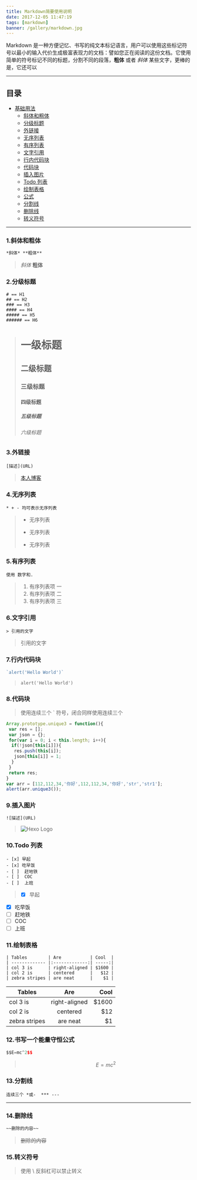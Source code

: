```yaml
---
title: Markdown简要使用说明
date: 2017-12-05 11:47:19
tags: [markdown]
banner: /gallery/markdown.jpg
---
```

Markdown 是一种方便记忆、书写的纯文本标记语言，用户可以使用这些标记符号以最小的输入代价生成极富表现力的文档：譬如您正在阅读的这份文档。它使用简单的符号标记不同的标题，分割不同的段落，**粗体** 或者 *斜体* 某些文字，更棒的是，它还可以
<!-- more -->

---
## 目录
* [基础用法](#)
  * [斜体和粗体](#1-斜体和粗体)
  * [分级标题](#2-分级标题)
  * [外链接](#3-外链接)
  * [无序列表](#4-无序列表)
  * [有序列表](#5-有序列表)
  * [文字引用](#6-文字引用-rules)
  * [行内代码块](#7-行内代码块)
  * [代码块](#8-代码块)
  * [插入图片](#9-插入图片)
  * [Todo 列表](#10-Todo-列表)
  * [绘制表格](#11-绘制表格)
  * [公式](#12-公式)
  * [分割线](#13-分割线)
  * [删除线](#14-删除线)
  * [转义符号](#15-转义符号)

---------------------------------------------
### 1.斜体和粗体

```cmd
*斜体* **粗体**
```
> *斜体*   **粗体**

### 2.分级标题

```node
# == H1
## == H2
### == H3
#### == H4
##### == H5
###### == H6
```

># 一级标题
>## 二级标题
>### 三级标题
>#### 四级标题
>##### 五级标题
>###### 六级标题

### 3.外链接

```node
[描述](URL)
```
> [本人博客](http://www.nicebp.com/)

### 4.无序列表
```node
* + - 均可表示无序列表
```
>* 无序列表
>+ 无序列表
>- 无序列表

### 5.有序列表
```node
使用 数字和.
```
> 1. 有序列表项 一
> 2. 有序列表项 二
> 3. 有序列表项 三

### 6.文字引用
```node
> 引用的文字
```
> 引用的文字

### 7.行内代码块
```javascript
`alert('Hello World')`
```
>`alert('Hello World')`

### 8.代码块
> 使用连续三个 ` 符号，闭合同样使用连续三个 
 
```js
Array.prototype.unique3 = function(){
 var res = [];
 var json = {};
 for(var i = 0; i < this.length; i++){
  if(!json[this[i]]){
   res.push(this[i]);
   json[this[i]] = 1;
  }
 }
 return res;
}
var arr = [112,112,34,'你好',112,112,34,'你好','str','str1'];
alert(arr.unique3());
```

### 9.插入图片
```html
![描述](URL)
```
> ![Hexo Logo](https://hexo.io/logo.svg)


### 10.Todo 列表
```
- [x] 早起
- [x] 吃早饭
- [ ]  赶地铁
- [ ]  COC
- [ ]  上班
```

>- [x] 早起
- [x] 吃早饭
- [ ]  赶地铁
- [ ]  COC
- [ ]  上班

### 11.绘制表格
```
| Tables        | Are           | Cool  |
| ------------- |:-------------:| -----:|
| col 3 is      | right-aligned | $1600 |
| col 2 is      | centered      |   $12 |
| zebra stripes | are neat      |    $1 |
```

| Tables        | Are           | Cool  |
| ------------- |:-------------:| -----:|
| col 3 is      | right-aligned | $1600 |
| col 2 is      | centered      |   $12 |
| zebra stripes | are neat      |    $1 |


### 12.书写一个能量守恒公式
```js
$$E=mc^2$$
```

>$$E=mc^2$$

### 13.分割线
```
连续三个 *或-  *** ---
```

***

### 14.删除线

```html
~~删除的内容~~
```
> ~~删除的内容~~

### 15.转义符号
> 使用 \ 反斜杠可以禁止转义

